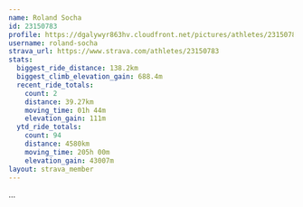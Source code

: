 ```yaml
---
name: Roland Socha
id: 23150783
profile: https://dgalywyr863hv.cloudfront.net/pictures/athletes/23150783/14745672/4/large.jpg
username: roland-socha
strava_url: https://www.strava.com/athletes/23150783
stats:
  biggest_ride_distance: 138.2km
  biggest_climb_elevation_gain: 688.4m
  recent_ride_totals:
    count: 2
    distance: 39.27km
    moving_time: 01h 44m
    elevation_gain: 111m
  ytd_ride_totals:
    count: 94
    distance: 4580km
    moving_time: 205h 00m
    elevation_gain: 43007m
layout: strava_member
--- 
```

...
